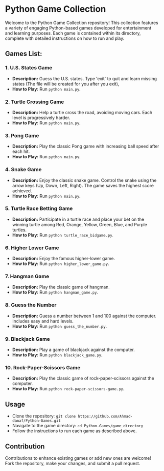 # Python Game Collection

Welcome to the Python Game Collection repository! This collection features a variety of engaging Python-based games developed for entertainment and learning purposes. Each game is contained within its directory, complete with detailed instructions on how to run and play.

## Games List:

### 1. U.S. States Game
- **Description:** Guess the U.S. states. Type 'exit' to quit and learn missing states (The file will be created for you after you exit),
- **How to Play:** Run `python main.py`.

### 2. Turtle Crossing Game
- **Description:** Help a turtle cross the road, avoiding moving cars. Each level is progressively harder.
- **How to Play:** Run `python main.py`.

### 3. Pong Game
- **Description:** Play the classic Pong game with increasing ball speed after each hit.
- **How to Play:** Run `python main.py`.

### 4. Snake Game
- **Description:** Enjoy the classic snake game. Control the snake using the arrow keys (Up, Down, Left, Right). The game saves the highest score achieved.
- **How to Play:** Run `python main.py`.

### 5. Turtle Race Betting Game
- **Description:** Participate in a turtle race and place your bet on the winning turtle among Red, Orange, Yellow, Green, Blue, and Purple turtles.
- **How to Play:** Run `python turtle_race_bidgame.py`.

### 6. Higher Lower Game
- **Description:** Enjoy the famous higher-lower game.
- **How to Play:** Run `python higher_lower_game.py`.

### 7. Hangman Game
- **Description:** Play the classic game of hangman.
- **How to Play:** Run `python hangman_game.py`.

### 8. Guess the Number
- **Description:** Guess a number between 1 and 100 against the computer. Includes easy and hard levels.
- **How to Play:** Run `python guess_the_number.py`.

### 9. Blackjack Game
- **Description:** Play a game of blackjack against the computer.
- **How to Play:** Run `python blackjack_game.py`.

### 10. Rock-Paper-Scissors Game
- **Description:** Play the classic game of rock-paper-scissors against the computer.
- **How to Play:** Run `python rock-paper-scissors-game.py`.

## Usage
- Clone the repository: `git clone https://github.com/Ahmad-danaf/Python-Games.git`
- Navigate to the game directory: `cd Python-Games/game_directory`
- Follow the instructions to run each game as described above.

## Contribution
Contributions to enhance existing games or add new ones are welcome! Fork the repository, make your changes, and submit a pull request.

